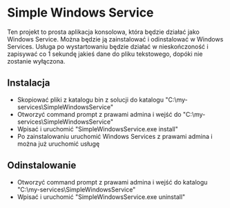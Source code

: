 # Simple Windows Service

Ten projekt to prosta aplikacja konsolowa, która będzie działać jako Windows Service. Można będzie ją zainstalować i odinstalować w Windows Services. Usługa po wystartowaniu będzie działać w nieskończoność i zapisywać co 1 sekundę jakieś dane do pliku tekstowego, dopóki nie zostanie wyłączona.


## Instalacja

- Skopiować pliki z katalogu bin z solucji do katalogu "C:\my-services\SimpleWindowsService"
- Otworzyć command prompt z prawami admina i wejść do "C:\my-services\SimpleWindowsService"
- Wpisać i uruchomić "SimpleWindowsService.exe install"
- Po zainstalowaniu uruchomić Windows Services z prawami admina i można już uruchomić usługę

## Odinstalowanie

- Otworzyć command prompt z prawami admina i wejść do katalogu "C:\my-services\SimpleWindowsService"
- Wpisać i uruchomić "SimpleWindowsService.exe uninstall"
